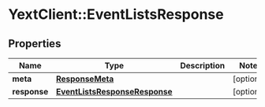 # YextClient::EventListsResponse

## Properties
Name | Type | Description | Notes
------------ | ------------- | ------------- | -------------
**meta** | [**ResponseMeta**](ResponseMeta.md) |  | [optional] 
**response** | [**EventListsResponseResponse**](EventListsResponseResponse.md) |  | [optional] 


